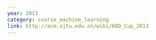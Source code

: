```yaml
---
year: 2013
category: course_machine_learning
link: http://acm.sjtu.edu.cn/wiki/KDD_Cup_2013
---
```


